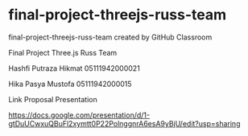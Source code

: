 # final-project-threejs-russ-team
final-project-threejs-russ-team created by GitHub Classroom

Final Project Three.js Russ Team

Hashfi Putraza Hikmat 05111942000021

Hika Pasya Mustofa 05111942000015

Link Proposal Presentation

https://docs.google.com/presentation/d/1-gtDuUCwxuQBuFl2xymtt0P22PolnggnrA6esA9yBjU/edit?usp=sharing
